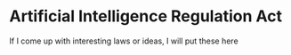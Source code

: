 # Artificial Intelligence Regulation Act

If I come up with interesting laws or ideas, I will put these here
